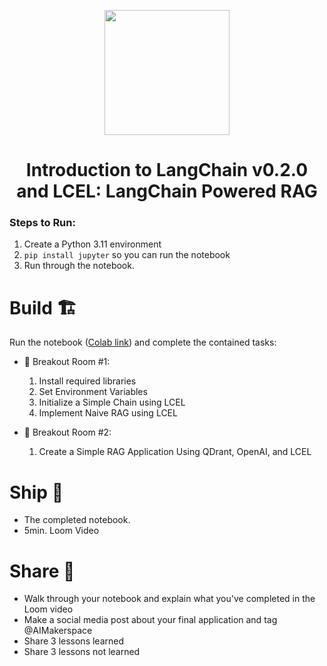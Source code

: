<p align = "center" draggable=”false” ><img src="https://github.com/AI-Maker-Space/LLM-Dev-101/assets/37101144/d1343317-fa2f-41e1-8af1-1dbb18399719" 
     width="200px"
     height="auto"/>
</p>

## <h1 align="center" id="heading">Introduction to LangChain v0.2.0 and LCEL: LangChain Powered RAG</h1>

### Steps to Run:

1. Create a Python 3.11 environment
2. `pip install jupyter` so you can run the notebook
3. Run through the notebook. 

# Build 🏗️

Run the notebook ([Colab link](https://colab.research.google.com/drive/1CKkGGcxSqY4iHXHK_GE5EnGVBCMpZ0yV?usp=sharing)) and complete the contained tasks:

- 🤝 Breakout Room #1:
  1. Install required libraries
  2. Set Environment Variables
  3. Initialize a Simple Chain using LCEL
  4. Implement Naive RAG using LCEL

- 🤝 Breakout Room #2:
  1. Create a Simple RAG Application Using QDrant, OpenAI, and LCEL

# Ship 🚢

- The completed notebook. 
- 5min. Loom Video

# Share 🚀
- Walk through your notebook and explain what you've completed in the Loom video
- Make a social media post about your final application and tag @AIMakerspace
- Share 3 lessons learned
- Share 3 lessons not learned
